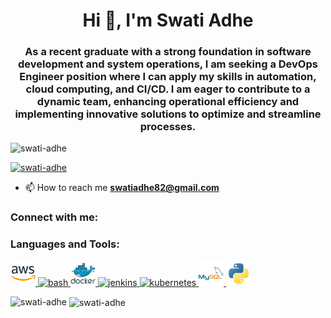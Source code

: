 
<h1 align="center">Hi 👋, I'm Swati Adhe</h1>
<h3 align="center">As a recent graduate with a strong foundation in software development and system operations, I am seeking a DevOps Engineer position where I can apply my skills in automation, cloud computing, and CI/CD. I am eager to contribute to a dynamic team, enhancing operational efficiency and implementing innovative solutions to optimize and streamline processes.</h3>

<p align="left"> <img src="https://komarev.com/ghpvc/?username=swati-adhe&label=Profile%20views&color=0e75b6&style=flat" alt="swati-adhe" /> </p>

<p align="left"> <a href="https://github.com/ryo-ma/github-profile-trophy"><img src="https://github-profile-trophy.vercel.app/?username=swati-adhe" alt="swati-adhe" /></a> </p>

- 📫 How to reach me **swatiadhe82@gmail.com**

<h3 align="left">Connect with me:</h3>
<p align="left">
  <!-- Add your social media or LinkedIn profiles here -->
</p>

<h3 align="left">Languages and Tools:</h3>
<p align="left"> 
  <a href="https://aws.amazon.com" target="_blank" rel="noreferrer"> <img src="https://raw.githubusercontent.com/devicons/devicon/master/icons/amazonwebservices/amazonwebservices-original-wordmark.svg" alt="aws" width="40" height="40"/> </a> 
  <a href="https://www.gnu.org/software/bash/" target="_blank" rel="noreferrer"> <img src="https://www.vectorlogo.zone/logos/gnu_bash/gnu_bash-icon.svg" alt="bash" width="40" height="40"/> </a> 
  <a href="https://www.docker.com/" target="_blank" rel="noreferrer"> <img src="https://raw.githubusercontent.com/devicons/devicon/master/icons/docker/docker-original-wordmark.svg" alt="docker" width="40" height="40"/> </a> 
  <a href="https://www.jenkins.io" target="_blank" rel="noreferrer"> <img src="https://www.vectorlogo.zone/logos/jenkins/jenkins-icon.svg" alt="jenkins" width="40" height="40"/> </a> 
  <a href="https://kubernetes.io" target="_blank" rel="noreferrer"> <img src="https://www.vectorlogo.zone/logos/kubernetes/kubernetes-icon.svg" alt="kubernetes" width="40" height="40"/> </a> 
  <a href="https://www.mysql.com/" target="_blank" rel="noreferrer"> <img src="https://raw.githubusercontent.com/devicons/devicon/master/icons/mysql/mysql-original-wordmark.svg" alt="mysql" width="40" height="40"/> </a> 
  <a href="https://www.python.org" target="_blank" rel="noreferrer"> <img src="https://raw.githubusercontent.com/devicons/devicon/master/icons/python/python-original.svg" alt="python" width="40" height="40"/> </a> 
</p>

<p><img align="left" src="https://github-readme-stats.vercel.app/api/top-langs?username=swati-adhe&show_icons=true&locale=en&layout=compact" alt="swati-adhe" /></p>

<p>&nbsp;<img align="center" src="https://github-readme-stats.vercel.app/api?username=swati-adhe&show_icons=true&locale=en" alt="swati-adhe" /></p>


